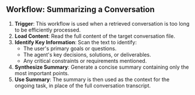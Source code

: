 ## Workflow: Summarizing a Conversation

1.  **Trigger**: This workflow is used when a retrieved conversation is too long to be efficiently processed.
2.  **Load Content**: Read the full content of the target conversation file.
3.  **Identify Key Information**: Scan the text to identify:
    - The user's primary goals or questions.
    - The agent's key decisions, solutions, or deliverables.
    - Any critical constraints or requirements mentioned.
4.  **Synthesize Summary**: Generate a concise summary containing only the most important points.
5.  **Use Summary**: The summary is then used as the context for the ongoing task, in place of the full conversation transcript.